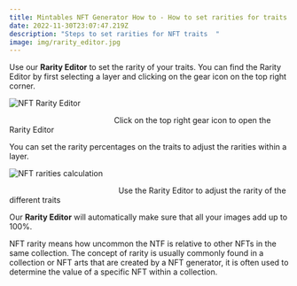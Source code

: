 ```yaml
---
title: Mintables NFT Generator How to - How to set rarities for traits
date: 2022-11-30T23:07:47.219Z
description: "Steps to set rarities for NFT traits  "
image: img/rarity_editor.jpg
---
```

Use our **Rarity Editor** to set the rarity of your traits. You can find the Rarity Editor by first selecting a layer and clicking on the gear icon on the top right corner.

![NFT Rarity Editor](https://i0.wp.com/info.mintables.club/wp-content/uploads/2022/04/image-4.png?resize=980%2C635&ssl=1 "NFT Rarity Editor")

                                                Click on the top right gear icon to open the Rarity Editor

You can set the rarity percentages on the traits to adjust the rarities within a layer.

![NFT rarities calculation ](https://i0.wp.com/info.mintables.club/wp-content/uploads/2022/04/image-3.png?resize=980%2C630&ssl=1 "NFT rarities calculation ")

                                                  Use the Rarity Editor to adjust the rarity of the different traits

Our **Rarity Editor** will automatically make sure that all your images add up to 100%.

NFT rarity means how uncommon the NTF is relative to other NFTs in the same collection. The concept of rarity is usually commonly found in a collection or NFT arts that are created by a NFT generator, it is often used to determine the value of a specific NFT within a collection.